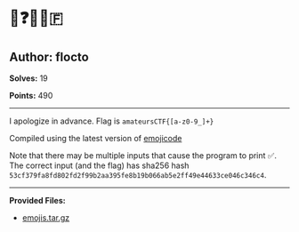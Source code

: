 # 🏴❓🇨🇹🇫

## Author: flocto

**Solves:** 19

**Points:** 490

---

I apologize in advance. Flag is `amateursCTF{[a-z0-9_]+}`

Compiled using the latest version of [emojicode](https://www.emojicode.org/)

Note that there may be multiple inputs that cause the program to print ✅. 
The correct input (and the flag) has sha256 hash `53cf379fa8fd802fd2f99b2aa395fe8b19b066ab5e2ff49e44633ce046c346c4`.

---

**Provided Files:**

- [emojis.tar.gz](./emojis.tar.gz)
